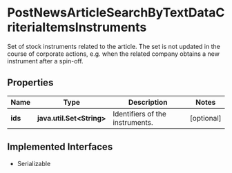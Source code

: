 

# PostNewsArticleSearchByTextDataCriteriaItemsInstruments

Set of stock instruments related to the article. The set is not updated in the course of corporate actions, e.g. when the related company obtains a new instrument after a spin-off.

## Properties

Name | Type | Description | Notes
------------ | ------------- | ------------- | -------------
**ids** | **java.util.Set&lt;String&gt;** | Identifiers of the instruments. |  [optional]


## Implemented Interfaces

* Serializable


